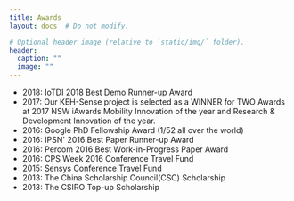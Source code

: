 ```yaml
---
title: Awards
layout: docs  # Do not modify.

# Optional header image (relative to `static/img/` folder).
header:
  caption: ""
  image: ""
---
```

<ul>
<li>2018: IoTDI 2018 Best Demo Runner-up Award</li>
<li>2017: Our KEH-Sense project is selected as a WINNER for TWO Awards at 2017 NSW iAwards Mobility Innovation of the year and  Research & Development Innovation  of the year.</li>
<li>2016: Google PhD Fellowship Award (1/52 all over the world)</li>
<li>2016: IPSN' 2016 Best Paper Runner-up Award</li>
<li>2016: Percom 2016 Best Work-in-Progress Paper Award</li>
<li>2016: CPS Week 2016 Conference Travel Fund</li>
<li>2015: Sensys Conference Travel Fund </li>
<li>2013: The China Scholarship Council(CSC) Scholarship</li>
<li>2013: The CSIRO Top-up Scholarship</li>
</ul>


             

             

              

              